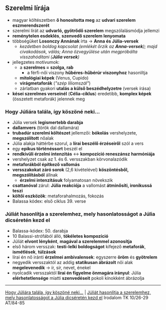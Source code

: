 ## Szerelmi lírája
- magyar költészetben **ő honosította meg** az **udvari szerelem eszmerendszerét**
- szerelmi lírát az **udvarló, gyötrődő szerelem** megszólalásmódja jellemzi
- **reménytelen esdeklés**, **szenvedő szerelem lenyomata**
- többségüket **Losonczy Annának** írta -> **Anna és Júlia-versek**
	- *kezdetben boldog kapcsolat (emlékét őrzik az **Anna-versek**); majd civakodások, válás; Anna özvegyülése után megpróbálta visszahódítani (**Júlia versek**)*
- jellegzetes motívumok:
	- a **szerelmes = szolga, rab**
		- a férfi-női viszony **hűbéres-hűbérúr viszonyhoz** hasonlítja
	- **mitológiai képek** (Venus, Cupido)
	- **virágmetaforák** (*"szép liliomszál"*)
	- zárlatban gyakori **utalás a külső beszédhelyzetre** (versek írása)
- **kései szerelmes verseinél** (**Célia-ciklus**) eredetibb, **komplex képek** (összetett metaforák) jelennek meg
### Hogy Júliára talála, így köszöné neki...
- Júlia versek **legismertebb darabja**
- **dallamvers** (török dal dallamára)
- **trubadúr szerelmi költészet** jellemzői: **bókolás** vershelyzete, **megszólított** nőalak
- Júlia alakja háttérbe szorul, a **lírai beszélő érzéseiről** szól a vers
- egy **epikus történéssort** beszél el
- **rendkívüli érzelmi intenzitás** <-> **kompozíció reneszánsz harmóniája**
- vershelyzet csak az 1. és 6. versszakban körvonalazódik
- **metaforákból építkező vallomás**
- **versszakokat záró sorok** (2,6 kivételével) **köszöntésből, megszólításból** állnak
	- **érzelmi intenzitásuk** folyamatosan növekszik
- **csattanóval** zárul: **Júlia reakciója** a vallomást **átminősíti, ironikussá teszi**
- **költői eszközök**: metaforahalmozás, fokozás
- Balassa kódex: első ciklus 39. verse
### Júliát hasonlítja a szerelemhez, mely hasonlatosságot a Júlia dicséretén kezd el
- Balassa-kódex: 50. darabja
- 10 Balassi-strófából álló, **tökéletes kompozíció**
- Júliát **elvont lényként**, **magával a szerelemmel azonosítja**
- első három versszak: **testi-lelki boldogságot** kifejező **metaforák**, **ismétlések**, **túlzások**
- lírai én nő iránti **érzelmei ambivalensek**: egyszerre **öröm** és **gyötrelem**
- negyedik versszaktól az addig **statikusan ábrázolt** női alak **megelevenedik** -> ír, sír, nevet, énekel
- nyolcadik versszaktól **lírai én figyelme önmagára irányul**: Júlia **elérhetetlensége** miatti **szenvedéseit** pokoli kínokként ábrázolja

---
[Hogy Júliára talála, így köszöné neki...](https://www.arcanum.com/hu/online-kiadvanyok/Verstar-verstar-otven-kolto-osszes-verse-2/balassi-balint-ADB/versek-AE0/harminckilencedik-CC5/) | [Júliát hasonlítja a szerelemhez, mely hasonlatosságot a Júlia dicséretén kezd el](https://www.arcanum.com/hu/online-kiadvanyok/Verstar-verstar-otven-kolto-osszes-verse-2/balassi-balint-ADB/versek-AE0/otvenedik-D39/)
Irodalom TK 10/26-29
AT/84-85
